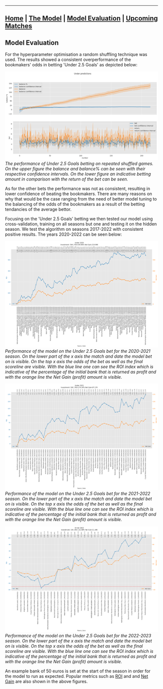 ________________________________________________________________________________________________________________________________

## [Home](https://elasticalist.github.io/Home/ "EnglishPremierLeaguePredictor Home page") | [The Model](https://elasticalist.github.io/Model/ "Learn more about the model") | [Model Evaluation](https://elasticalist.github.io/Evaluation/ "Past season performance of the model") | [Upcoming Matches](https://elasticalist.github.io/Upcoming/ "The predictions of the upcoming matches") 

## Model Evaluation
For the hyperparameter optimisation a random shuffling technique was used. The results showed a consistent overperformance of the bookmakers' odds in betting 'Under 2.5 Goals' as depicted below:

![Evaluation of the Under 2.5 Goals betting](ExamplePlotProfit.png?raw=true)
*The performance of Under 2.5 Goals betting on repeated shuffled games. On the upper figure the balance and balance% can be seen with their respective confidence intervals. On the lower figure an indicative betting amount in comparison with the return of the bet can be seen.*

As for the other bets the performance was not as consistent, resulting in lower confidence of beating the bookmakers. There are many reasons on why that would be the case ranging from the need of better model tuning to the balancing of the odds of the bookmakers as a result of the betting tendancies of the average bettor. 


Focusing on the 'Under 2.5 Goals' betting we then tested our model using cross-validation, training on all seasons but one and testing it on the hidden season. We test the algorithm on seasons 2017-2022 with consistent positive results. The years 2020-2022 can be seen below:

![Betting on Under in 2020 Season](Under2020.png?raw=true)
*Performance of the model on the Under 2.5 Goals bet for the 2020-2021 season. On the lower part of the x axis the match and date the model bet on is visible. On the top x axis the odds of the bet as well as the final scoreline are visible. With the blue line one can see the ROI index which is indicative of the percentage of the initial bank that is returned as profit and with the orange line the Net Gain (profit) amount is visible.*

![Betting on Under in 2021 Season](Under2021.png?raw=true)
*Performance of the model on the Under 2.5 Goals bet for the 2021-2022 season. On the lower part of the x axis the match and date the model bet on is visible. On the top x axis the odds of the bet as well as the final scoreline are visible. With the blue line one can see the ROI index which is indicative of the percentage of the initial bank that is returned as profit and with the orange line the Net Gain (profit) amount is visible.*

![Betting on Under in 2022 Season](Under2022.png?raw=true)
*Performance of the model on the Under 2.5 Goals bet for the 2022-2023 season. On the lower part of the x axis the match and date the model bet on is visible. On the top x axis the odds of the bet as well as the final scoreline are visible. With the blue line one can see the ROI index which is indicative of the percentage of the initial bank that is returned as profit and with the orange line the Net Gain (profit) amount is visible.*

An example bank of 50 euros is set at the start of the season in order for the model to run as expected. Popular metrics such as [ROI](https://www.investopedia.com/terms/r/returnoninvestment.asp) and and [Net Gain](https://www.investopedia.com/terms/n/netincome.asp) are also shown in the above figures.
